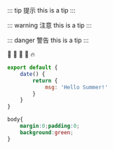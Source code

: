::: tip 提示
this is a tip
:::

::: warning 注意
this is a tip
:::

::: danger 警告
this is a tip
:::

:tada: :100: :bamboo: :gift_heart: :fire:


```js
export default {
    date() {
        return {
            msg: 'Hello Summer!'
        }
    }
}

```

```css
body{
    margin:0;padding:0;
    background:green;
}

```